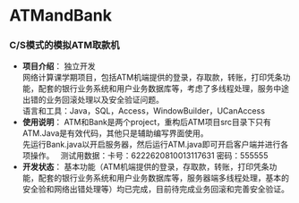 # ATMandBank
###  C/S模式的模拟ATM取款机
- **项目介绍**：
独立开发  
网络计算课学期项目，包括ATM机端提供的登录，存取款，转账，打印凭条功能，配套的银行业务系统和用户业务数据库等，考虑了多线程处理，服务中途出错的业务回滚处理以及安全验证问题。   
语言和工具：Java，SQL，Access，WindowBuilder，UCanAccess
- **使用说明**：
ATM和Bank是两个project，重构后ATM项目src目录下只有ATM.Java是有效代码，其他只是辅助编写界面使用。  
先运行Bank.java以开启服务器，然后运行ATM.java即可开启客户端并进行各项操作。  
测试用数据：卡号：6222620810013117631 密码：555555 
- **开发状态**：
基本功能（ATM机端提供的登录，存取款，转账，打印凭条功能，配套的银行业务系统和用户业务数据库等，服务器端多线程处理，基本的安全验和网络出错处理等）均已完成，目前待完成业务回滚和完善安全验证。
